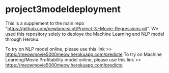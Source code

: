 # project3modeldeployment

This is a supplement to the main repo "https://github.com/newlancealot/Project-3.-Movie-Regressions.git". We used this repository solely to deploye the Machine Learning and NLP model through Heroku. 

To try on NLP model online, please use this link >> https://meowmovie5000meow.herokuapp.com/predicte
To try on Machine Learning/Movie Profitability model online, please use this link >> https://meowmovie5000meow.herokuapp.com/predicto 
